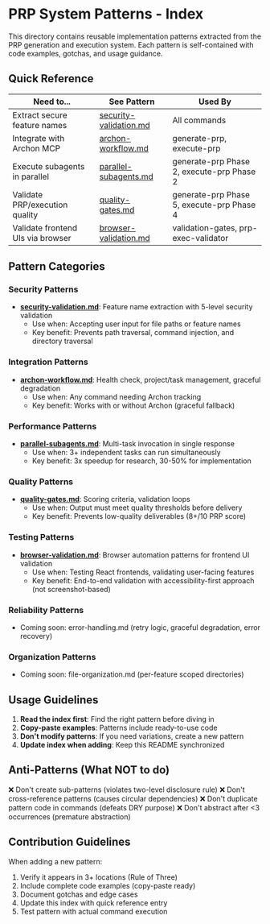 # PRP System Patterns - Index

This directory contains reusable implementation patterns extracted from the PRP generation and execution system. Each pattern is self-contained with code examples, gotchas, and usage guidance.

## Quick Reference

**Need to...** | **See Pattern** | **Used By**
---|---|---
Extract secure feature names | [security-validation.md](security-validation.md) | All commands
Integrate with Archon MCP | [archon-workflow.md](archon-workflow.md) | generate-prp, execute-prp
Execute subagents in parallel | [parallel-subagents.md](parallel-subagents.md) | generate-prp Phase 2, execute-prp Phase 2
Validate PRP/execution quality | [quality-gates.md](quality-gates.md) | generate-prp Phase 5, execute-prp Phase 4
Validate frontend UIs via browser | [browser-validation.md](browser-validation.md) | validation-gates, prp-exec-validator

## Pattern Categories

### Security Patterns
- **[security-validation.md](security-validation.md)**: Feature name extraction with 5-level security validation
  - Use when: Accepting user input for file paths or feature names
  - Key benefit: Prevents path traversal, command injection, and directory traversal

### Integration Patterns
- **[archon-workflow.md](archon-workflow.md)**: Health check, project/task management, graceful degradation
  - Use when: Any command needing Archon tracking
  - Key benefit: Works with or without Archon (graceful fallback)

### Performance Patterns
- **[parallel-subagents.md](parallel-subagents.md)**: Multi-task invocation in single response
  - Use when: 3+ independent tasks can run simultaneously
  - Key benefit: 3x speedup for research, 30-50% for implementation

### Quality Patterns
- **[quality-gates.md](quality-gates.md)**: Scoring criteria, validation loops
  - Use when: Output must meet quality thresholds before delivery
  - Key benefit: Prevents low-quality deliverables (8+/10 PRP score)

### Testing Patterns
- **[browser-validation.md](browser-validation.md)**: Browser automation patterns for frontend UI validation
  - Use when: Testing React frontends, validating user-facing features
  - Key benefit: End-to-end validation with accessibility-first approach (not screenshot-based)

### Reliability Patterns
- Coming soon: error-handling.md (retry logic, graceful degradation, error recovery)

### Organization Patterns
- Coming soon: file-organization.md (per-feature scoped directories)

## Usage Guidelines

1. **Read the index first**: Find the right pattern before diving in
2. **Copy-paste examples**: Patterns include ready-to-use code
3. **Don't modify patterns**: If you need variations, create a new pattern
4. **Update index when adding**: Keep this README synchronized

## Anti-Patterns (What NOT to do)

❌ Don't create sub-patterns (violates two-level disclosure rule)
❌ Don't cross-reference patterns (causes circular dependencies)
❌ Don't duplicate pattern code in commands (defeats DRY purpose)
❌ Don't abstract after <3 occurrences (premature abstraction)

## Contribution Guidelines

When adding a new pattern:
1. Verify it appears in 3+ locations (Rule of Three)
2. Include complete code examples (copy-paste ready)
3. Document gotchas and edge cases
4. Update this index with quick reference entry
5. Test pattern with actual command execution
